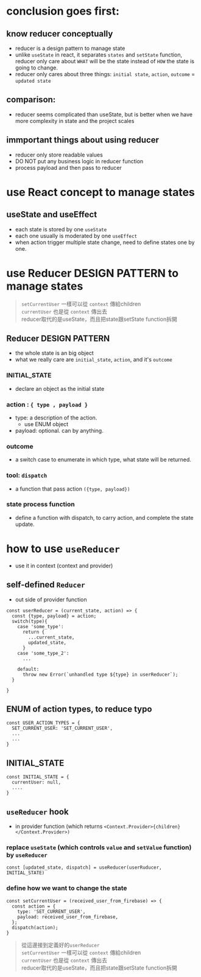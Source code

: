 # conclusion goes first:

## know reducer conceptually
- reducer is a design pattern to manage state
- unlike `useState` in react, it separates `states` and `setState` function, reducer only care about `WHAT` will be the state instead of `HOW` the state is going to change.
- reducer only cares about three things: `initial state`, `action`, `outcome` = `updated state`

## comparison:
- reducer seems complicated than useState, but is better when we have more complexity in state and the project scales

## immportant things about using reducer
- reducer only store readable values
- DO NOT put any business logic in reducer function
- process payload and then pass to reducer


# use React concept to manage states

## useState and useEffect
- each state is stored by one `useState`
- each one usually is moderated by one `useEffect` 
- when action trigger multiple state change, need to define states one by one.

# use Reducer DESIGN PATTERN to manage states
> `setCurrentUser` 一樣可以從 `context` 傳給children <br/> 
> `currentUser` 也是從 `context` 傳出去 <br/>
> reducer取代的是useState，而且把state跟setState function拆開 <br/>


## Reducer DESIGN PATTERN 
- the whole state is an big object
- what we really care are `initial_state`, `action`, and it's `outcome`

### INITIAL_STATE
- declare an object as the initial state

### action :  `{ type , payload }`
- type: a description of the action.
  - use ENUM object
- payload: optional. can by anything.

### outcome
- a switch case to enumerate in which type, what state will be returned.

### tool: `dispatch`
- a function that pass action `({type, payload})`

### state process function
- define a function with dispatch, to carry action, and complete the state update.


# how to use `useReducer` 
- use it in context (context and provider)

## self-defined `Reducer`
- out side of provider function
```
const userReducer = (current_state, action) => {
  const {type, payload} = action;
  switch(type){
    case 'some_type':
      return {
        ...current_state,
        updated_state,
      }
    case 'some_type_2':
      ...
  
    default:
      throw new Error(`unhandled type ${type} in userReducer`);
  }

}
```

## ENUM of action types, to reduce typo
```
const USER_ACTION_TYPES = {
  SET_CURRENT_USER: 'SET_CURRENT_USER',
  ...
  ...
}
```

## INITIAL_STATE 
```
const INITIAL_STATE = {
  currentUser: null,
  ....
}
```

## `useReducer` hook
- in provider function (which returns `<Context.Provider>{children}</Context.Provider>)`

### replace `useState` (which controls `value` and `setValue` function) by `useReducer`
```
const [updated_state, dispatch] = useReducer(userRuducer, INITIAL_STATE)
```

### define how we want to change the state
```
const setCurrentUser = (received_user_from_firebase) => {
  const action = {
    type: 'SET_CURRENT_USER',
    payload: received_user_from_firebase,
  };
  dispatch(action);
}
```
> 從這邊接到定義好的`userReducer` <br/>
> `setCurrentUser` 一樣可以從 `context` 傳給children  <br/>
> `currentUser` 也是從 `context` 傳出去 <br/>
> reducer取代的是useState，而且把state跟setState function拆開 <br/>







